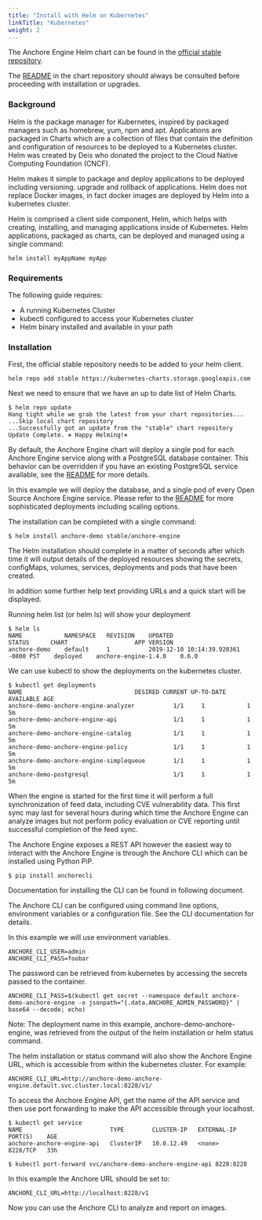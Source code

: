 ```yaml
---
title: "Install with Helm on Kubernetes"
linkTitle: "Kubernetes"
weight: 2
---
```


The Anchore Engine Helm chart can be found in the [official stable repository](https://github.com/helm/charts/tree/master/stable/anchore-engine). 

The [README](https://github.com/helm/charts/blob/master/stable/anchore-engine/README.md) in the chart repository should always be consulted before proceeding with installation or upgrades.

### Background
Helm is the package manager for Kubernetes, inspired by packaged managers such as homebrew, yum, npm and apt. Applications are packaged in Charts which are a collection of files that contain the definition and configuration of resources to be deployed to a Kubernetes cluster. Helm was created by Deis who donated the project to the Cloud Native Computing Foundation (CNCF).

Helm makes it simple to package and deploy applications to be deployed including versioning. upgrade and rollback of applications. Helm does not replace Docker images, in fact docker images are deployed by Helm into a kubernetes cluster.

Helm is comprised a client side component, Helm, which helps with creating, installing, and managing applications inside of Kubernetes. Helm applications, packaged as charts, can be deployed and managed using a single command:

`helm install myAppName myApp`

### Requirements

The following guide requires:

- A running Kubernetes Cluster
- kubectl configured to access your Kubernetes cluster
- Helm binary installed and available in your path

### Installation
First, the official stable repository needs to be added to your helm client.

```
helm repo add stable https://kubernetes-charts.storage.googleapis.com
```

Next we need to ensure that we have an up to date list of Helm Charts.

```
$ helm repo update
Hang tight while we grab the latest from your chart repositories...
...Skip local chart repository
...Successfully got an update from the "stable" chart repository
Update Complete. ⎈ Happy Helming!⎈
```

By default, the Anchore Engine chart will deploy a single pod for each Anchore Engine service along with a PostgreSQL database container. This behavior can be overridden if you have an existing PostgreSQL service available, see the [README](https://github.com/helm/charts/blob/master/stable/anchore-engine/README.md) for more details.

In this example we will deploy the database, and a single pod of every Open Source Anchore Engine service. Please refer to the [README](https://github.com/helm/charts/blob/master/stable/anchore-engine/README.md) for more sophisticated deployments including scaling options.

The installation can be completed with a single command:

`$ helm install anchore-demo stable/anchore-engine`

The Helm installation should complete in a matter of seconds after which time it will output details of the deployed resources showing the secrets, configMaps, volumes, services, deployments and pods that have been created.

In addition some further help text providing URLs and a quick start will be displayed.

Running helm list (or helm ls) will show your deployment

```
$ helm ls
NAME   	        NAMESPACE	REVISION	UPDATED         	                    STATUS  	CHART               	APP VERSION
anchore-demo	default  	1       	2019-12-10 10:14:39.920361 -0800 PST	deployed	anchore-engine-1.4.0	0.6.0
```

We can use kubectl to show the deployments on the kubernetes cluster.

```
$ kubectl get deployments
NAME                                DESIRED CURRENT UP-TO-DATE AVAILABLE AGE
anchore-demo-anchore-engine-analyzer           1/1     1            1           5m
anchore-demo-anchore-engine-api                1/1     1            1           5m
anchore-demo-anchore-engine-catalog            1/1     1            1           5m
anchore-demo-anchore-engine-policy             1/1     1            1           5m
anchore-demo-anchore-engine-simplequeue        1/1     1            1           5m
anchore-demo-postgresql                        1/1     1            1           5m
```

When the engine is started for the first time it will perform a full synchronization of feed data, including CVE vulnerability data. This first sync may last for several hours during which time the Anchore Engine can analyze images but not perform policy evaluation or CVE reporting until successful completion of the feed sync.

The Anchore Engine exposes a REST API however the easiest way to interact with the Anchore Engine is through the Anchore CLI which can be installed using Python PiP.

`$ pip install anchorecli`

Documentation for installing the CLI can be found in following document.

The Anchore CLI can be configured using command line options, environment variables or a configuration file. See the CLI documentation for details.

In this example we will use environment variables.

```
ANCHORE_CLI_USER=admin
ANCHORE_CLI_PASS=foobar
```

The password can be retrieved from kubernetes by accessing the secrets passed to the container.

```
ANCHORE_CLI_PASS=$(kubectl get secret --namespace default anchore-demo-anchore-engine -o jsonpath="{.data.ANCHORE_ADMIN_PASSWORD}" | base64 --decode; echo)
```

Note: The deployment name in this example, anchore-demo-anchore-engine, was retrieved from the output of the helm installation or helm status command.

The helm installation or status command will also show the Anchore Engine URL, which is accessible from within the kubernetes cluster. For example:

```
ANCHORE_CLI_URL=http://anchore-demo-anchore-engine.default.svc.cluster.local:8228/v1/
```

To access the Anchore Engine API, get the name of the API service and then use port forwarding to make the API accessible through your localhost.

```
$ kubectl get service
NAME                         TYPE        CLUSTER-IP   EXTERNAL-IP   PORT(S)    AGE
anchore-anchore-engine-api   ClusterIP   10.0.12.49   <none>        8228/TCP   33h

$ kubectl port-forward svc/anchore-demo-anchore-engine-api 8228:8228
```

In this example the Anchore URL should be set to:

`ANCHORE_CLI_URL=http://localhost:8228/v1`

Now you can use the Anchore CLI to analyze and report on images.
